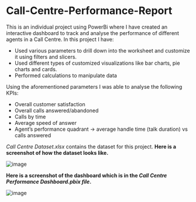 # Call-Centre-Performance-Report
This is an individual project using PowerBi where I have created an interactive dashboard to track and analyse the performance of different agents in a Call Centre.
In this project I have:
  - Used various parameters to drill down into the worksheet and customize it using filters and slicers.
  - Used different types of customized visualizations like bar charts, pie charts and cards.
  - Performed calculations to manipulate data

Using the aforementioned parameters I was able to analyse the following KPIs:
  - Overall customer satisfaction
  - Overall calls answered/abandoned
  - Calls by time
  - Average speed of answer
  - Agent’s performance quadrant -> average handle time (talk duration) vs calls answered

*Call Centre Dataset.xlsx* contains the dataset for this project. **Here is a screenshot of how the dataset looks like.**

![image](https://github.com/Ishani-08/Call-Centre-Performance-Report/assets/85501878/1e8e3575-9811-40c1-931d-fb587266661a)

**Here is a screenshot of the dashboard which is in the *Call Centre Performance Dashboard.pbix file*.**

![image](https://github.com/Ishani-08/Call-Centre-Performance-Report/assets/85501878/4dd6ae9c-f61d-4620-a2da-c20486de7ef0)


